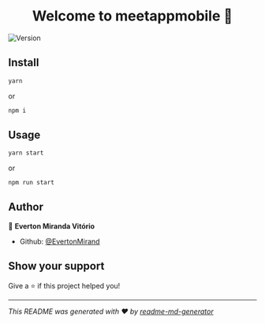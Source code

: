 <h1 align="center">Welcome to meetappmobile 👋</h1>
<p>
  <img alt="Version" src="https://img.shields.io/badge/version-0.0.1-blue.svg?cacheSeconds=2592000" />
</p>

## Install

```sh
yarn
```

or

```sh
npm i
```

## Usage

```sh
yarn start
```

or

```sh
npm run start
```

## Author

👤 **Everton Miranda Vitório**

* Github: [@EvertonMirand](https://github.com/EvertonMirand)

## Show your support

Give a ⭐️ if this project helped you!

***
_This README was generated with ❤️ by [readme-md-generator](https://github.com/kefranabg/readme-md-generator)_

